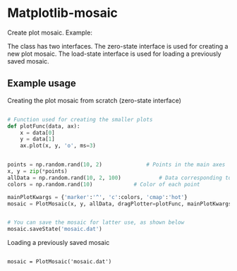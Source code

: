 # Matplotlib-mosaic

Create plot mosaic. Example:


The class has two interfaces. The zero-state interface is used for creating a new plot mosaic. The load-state interface is used for loading a previously saved mosaic.

## Example usage

Creating the plot mosaic from scratch (zero-state interface)

```python

# Function used for creating the smaller plots	
def plotFunc(data, ax):
	x = data[0]
	y = data[1]
	ax.plot(x, y, 'o', ms=3)


points = np.random.rand(10, 2)				# Points in the main axes
x, y = zip(*points)
allData = np.random.rand(10, 2, 100)			# Data corresponding to each point in the main axes
colors = np.random.rand(10)				# Color of each point

mainPlotKwargs = {'marker':'^', 'c':colors, 'cmap':'hot'}
mosaic = PlotMosaic(x, y, allData, dragPlotter=plotFunc, mainPlotKwargs=mainPlotKwargs)


# You can save the mosaic for latter use, as shown below
mosaic.saveState('mosaic.dat')

```

Loading a previously saved mosaic

```

mosaic = PlotMosaic('mosaic.dat')

```

